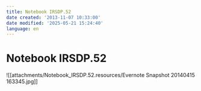 ```yaml
---
title: Notebook IRSDP.52
date created: '2013-11-07 10:33:00'
date modified: '2025-05-21 15:24:40'
language: en
---
```



# Notebook IRSDP.52

![[attachments/Notebook_IRSDP.52.resources/Evernote Snapshot 20140415 163345.jpg]]
